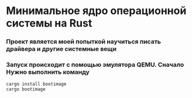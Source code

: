 # Минимальное ядро операционной системы на Rust
### Проект является моей попыткой научиться писать драйвера и другие системные вещи 
### Запуск происходит с помощью эмулятора QEMU. Сначало Нужно выполнить команду 
```commandline
cargo install bootimage
cargo bootimage
```